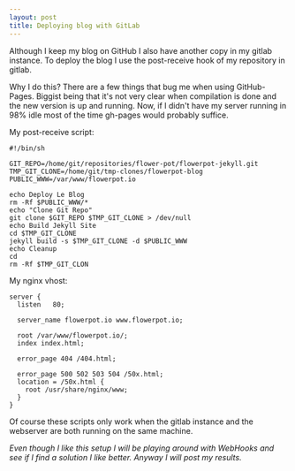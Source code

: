 ```yaml
---
layout: post
title: Deploying blog with GitLab
---
```


Although I keep my blog on GitHub I also have another copy in my gitlab
instance. To deploy the blog I use the post-receive hook of my repository
in gitlab.

Why I do this? There are a few things that bug me when using GitHub-Pages.
Biggist being that it's not very clear when compilation is done and the new
version is up and running. Now, if I didn't have my server running in 98%
idle most of the time gh-pages would probably suffice.

My post-receive script:

	#!/bin/sh

	GIT_REPO=/home/git/repositories/flower-pot/flowerpot-jekyll.git
	TMP_GIT_CLONE=/home/git/tmp-clones/flowerpot-blog
	PUBLIC_WWW=/var/www/flowerpot.io

	echo Deploy Le Blog
	rm -Rf $PUBLIC_WWW/*
	echo "Clone Git Repo"
	git clone $GIT_REPO $TMP_GIT_CLONE > /dev/null
	echo Build Jekyll Site
	cd $TMP_GIT_CLONE
	jekyll build -s $TMP_GIT_CLONE -d $PUBLIC_WWW
	echo Cleanup
	cd
	rm -Rf $TMP_GIT_CLON

My nginx vhost:

	server {
	  listen   80;
	
	  server_name flowerpot.io www.flowerpot.io;
	
	  root /var/www/flowerpot.io/;
	  index index.html;
	
	  error_page 404 /404.html;
	
	  error_page 500 502 503 504 /50x.html;
	  location = /50x.html {
	    root /usr/share/nginx/www;
	  }
	}

Of course these scripts only work when the gitlab instance and the webserver
are both running on the same machine.

_Even though I like this setup I will be playing around with WebHooks and
see if I find a solution I like better. Anyway I will post my results._
